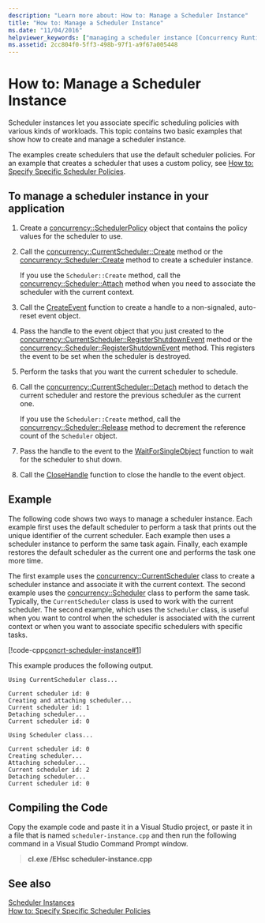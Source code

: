 ```yaml
---
description: "Learn more about: How to: Manage a Scheduler Instance"
title: "How to: Manage a Scheduler Instance"
ms.date: "11/04/2016"
helpviewer_keywords: ["managing a scheduler instance [Concurrency Runtime]", "scheduler instances, managing [Concurrency Runtime]"]
ms.assetid: 2cc804f0-5ff3-498b-97f1-a9f67a005448
---
```

# How to: Manage a Scheduler Instance

Scheduler instances let you associate specific scheduling policies with various kinds of workloads. This topic contains two basic examples that show how to create and manage a scheduler instance.

The examples create schedulers that use the default scheduler policies. For an example that creates a scheduler that uses a custom policy, see [How to: Specify Specific Scheduler Policies](../../parallel/concrt/how-to-specify-specific-scheduler-policies.md).

## To manage a scheduler instance in your application

1. Create a [concurrency::SchedulerPolicy](../../parallel/concrt/reference/schedulerpolicy-class.md) object that contains the policy values for the scheduler to use.

1. Call the [concurrency::CurrentScheduler::Create](reference/currentscheduler-class.md#create) method or the [concurrency::Scheduler::Create](reference/scheduler-class.md#create) method to create a scheduler instance.

   If you use the `Scheduler::Create` method, call the [concurrency::Scheduler::Attach](reference/scheduler-class.md#attach) method when you need to associate the scheduler with the current context.

1. Call the [CreateEvent](/windows/win32/api/synchapi/nf-synchapi-createeventw) function to create a handle to a non-signaled, auto-reset event object.

1. Pass the handle to the event object that you just created to the [concurrency::CurrentScheduler::RegisterShutdownEvent](reference/currentscheduler-class.md#registershutdownevent) method or the [concurrency::Scheduler::RegisterShutdownEvent](reference/scheduler-class.md#registershutdownevent) method. This registers the event to be set when the scheduler is destroyed.

1. Perform the tasks that you want the current scheduler to schedule.

1. Call the [concurrency::CurrentScheduler::Detach](reference/currentscheduler-class.md#detach) method to detach the current scheduler and restore the previous scheduler as the current one.

   If you use the `Scheduler::Create` method, call the [concurrency::Scheduler::Release](reference/scheduler-class.md#release) method to decrement the reference count of the `Scheduler` object.

1. Pass the handle to the event to the [WaitForSingleObject](/windows/win32/api/synchapi/nf-synchapi-waitforsingleobject) function to wait for the scheduler to shut down.

1. Call the [CloseHandle](/windows/win32/api/handleapi/nf-handleapi-closehandle) function to close the handle to the event object.

## Example

The following code shows two ways to manage a scheduler instance. Each example first uses the default scheduler to perform a task that prints out the unique identifier of the current scheduler. Each example then uses a scheduler instance to perform the same task again. Finally, each example restores the default scheduler as the current one and performs the task one more time.

The first example uses the [concurrency::CurrentScheduler](../../parallel/concrt/reference/currentscheduler-class.md) class to create a scheduler instance and associate it with the current context. The second example uses the [concurrency::Scheduler](../../parallel/concrt/reference/scheduler-class.md) class to perform the same task. Typically, the `CurrentScheduler` class is used to work with the current scheduler. The second example, which uses the `Scheduler` class, is useful when you want to control when the scheduler is associated with the current context or when you want to associate specific schedulers with specific tasks.

[!code-cpp[concrt-scheduler-instance#1](../../parallel/concrt/codesnippet/cpp/how-to-manage-a-scheduler-instance_1.cpp)]

This example produces the following output.

```Output
Using CurrentScheduler class...

Current scheduler id: 0
Creating and attaching scheduler...
Current scheduler id: 1
Detaching scheduler...
Current scheduler id: 0

Using Scheduler class...

Current scheduler id: 0
Creating scheduler...
Attaching scheduler...
Current scheduler id: 2
Detaching scheduler...
Current scheduler id: 0
```

## Compiling the Code

Copy the example code and paste it in a Visual Studio project, or paste it in a file that is named `scheduler-instance.cpp` and then run the following command in a Visual Studio Command Prompt window.

> **cl.exe /EHsc scheduler-instance.cpp**

## See also

[Scheduler Instances](../../parallel/concrt/scheduler-instances.md)<br/>
[How to: Specify Specific Scheduler Policies](../../parallel/concrt/how-to-specify-specific-scheduler-policies.md)
